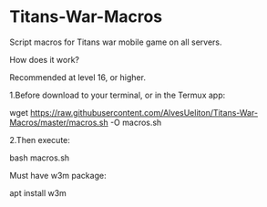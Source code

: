 # Titans-War-Macros
Script macros for Titans war mobile game on all servers.

How does it work?

Recommended at level 16, or higher.


1.Before download to your terminal, or in the Termux app:

wget https://raw.githubusercontent.com/AlvesUeliton/Titans-War-Macros/master/macros.sh -O macros.sh


2.Then execute:

bash macros.sh


Must have w3m package:

apt install w3m
